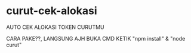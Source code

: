 # curut-cek-alokasi
AUTO CEK ALOKASI TOKEN CURUTMU

CARA PAKE??, LANGSUNG AJH BUKA CMD KETIK "npm install" & "node curut"<br>


